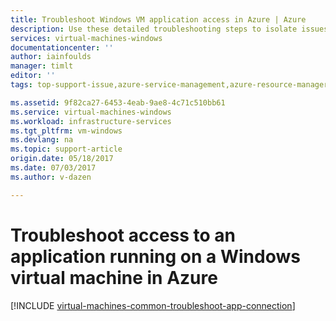 ```yaml
---
title: Troubleshoot Windows VM application access in Azure | Azure
description: Use these detailed troubleshooting steps to isolate issues in connecting to applications running on Windows virtual machines in Azure.
services: virtual-machines-windows
documentationcenter: ''
author: iainfoulds
manager: timlt
editor: ''
tags: top-support-issue,azure-service-management,azure-resource-manager

ms.assetid: 9f82ca27-6453-4eab-9ae8-4c71c510bb61
ms.service: virtual-machines-windows
ms.workload: infrastructure-services
ms.tgt_pltfrm: vm-windows
ms.devlang: na
ms.topic: support-article
origin.date: 05/18/2017
ms.date: 07/03/2017
ms.author: v-dazen

---
```

# Troubleshoot access to an application running on a Windows virtual machine in Azure
[!INCLUDE [virtual-machines-common-troubleshoot-app-connection](../../../includes/virtual-machines-common-troubleshoot-app-connection.md)]
